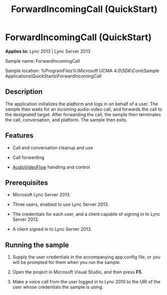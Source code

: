 ﻿---
title: ForwardIncomingCall (QuickStart)
TOCTitle: ForwardIncomingCall (QuickStart)
ms:assetid: 33f4303f-c3dc-47e5-b44e-3edfeb666a5e
ms:mtpsurl: https://msdn.microsoft.com/en-us/library/Dn454826(v=office.15)
ms:contentKeyID: 57103695
ms.date: 07/25/2014
mtps_version: v=office.15
---

# ForwardIncomingCall (QuickStart)


**Applies to:** Lync 2013 | Lync Server 2013

  

Sample name: ForwardIncomingCall

Sample location: %ProgramFiles%\\Microsoft UCMA 4.0\\SDK\\Core\\Sample Applications\\QuickStarts\\ForwardIncomingCall

## Description

The application initializes the platform and logs in on behalf of a user. The sample then waits for an incoming audio-video call, and forwards the call to the designated target. After forwarding the call, the sample then terminates the call, conversation, and platform. The sample then exits.

## Features

  - Call and conversation cleanup and use

  - Call forwarding

  - [AudioVideoFlow](https://msdn.microsoft.com/en-us/library/hh383533\(v=office.15\)) handling and control

## Prerequisites

  - Microsoft Lync Server 2013.

  - Three users, enabled to use Lync Server 2013.

  - The credentials for each user, and a client capable of signing in to Lync Server 2013.

  - A client signed in to Lync Server 2013.

## Running the sample

1.  Supply the user credentials in the accompanying app.config file, or you will be prompted for them when you run the sample.

2.  Open the project in Microsoft Visual Studio, and then press **F5**.

3.  Make a voice call from the user logged in to Lync 2010 to the URI of the user whose credentials the sample is using.

